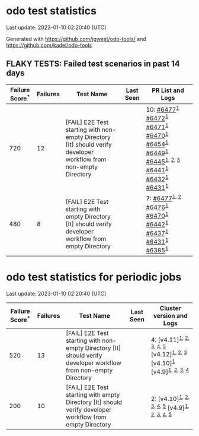 # odo test statistics
Last update: 2023-01-10 02:20:40 (UTC)

Generated with https://github.com/jgwest/odo-tools/ and https://github.com/kadel/odo-tools
## FLAKY TESTS: Failed test scenarios in past 14 days
| Failure Score<sup>*</sup> | Failures | Test Name | Last Seen | PR List and Logs 
|---|---|---|---|---|
| 720 | 12 | [FAIL] E2E Test starting with non-empty Directory [It] should verify developer workflow from non-empty Directory |  | 10: [#6477](https://github.com/openshift/odo/pull/6477)<sup>[1](https://storage.googleapis.com/origin-ci-test/pr-logs/pull/redhat-developer_odo/6477/pull-ci-redhat-developer-odo-main-v4.11-integration-e2e/1612504345343954944/build-log.txt)</sup> [#6472](https://github.com/openshift/odo/pull/6472)<sup>[1](https://storage.googleapis.com/origin-ci-test/pr-logs/pull/redhat-developer_odo/6472/pull-ci-redhat-developer-odo-main-v4.11-integration-e2e/1611342717516779520/build-log.txt)</sup> [#6471](https://github.com/openshift/odo/pull/6471)<sup>[1](https://storage.googleapis.com/origin-ci-test/pr-logs/pull/redhat-developer_odo/6471/pull-ci-redhat-developer-odo-main-v4.11-integration-e2e/1611287391958470656/build-log.txt)</sup> [#6470](https://github.com/openshift/odo/pull/6470)<sup>[1](https://storage.googleapis.com/origin-ci-test/pr-logs/pull/redhat-developer_odo/6470/pull-ci-redhat-developer-odo-main-v4.11-integration-e2e/1611320529950609408/build-log.txt)</sup> [#6454](https://github.com/openshift/odo/pull/6454)<sup>[1](https://storage.googleapis.com/origin-ci-test/pr-logs/pull/redhat-developer_odo/6454/pull-ci-redhat-developer-odo-main-v4.11-integration-e2e/1611018605296619520/build-log.txt)</sup> [#6449](https://github.com/openshift/odo/pull/6449)<sup>[1](https://storage.googleapis.com/origin-ci-test/pr-logs/pull/redhat-developer_odo/6449/pull-ci-redhat-developer-odo-main-v4.11-integration-e2e/1610214540287414272/build-log.txt)</sup> [#6445](https://github.com/openshift/odo/pull/6445)<sup>[1](https://storage.googleapis.com/origin-ci-test/pr-logs/pull/redhat-developer_odo/6445/pull-ci-redhat-developer-odo-main-v4.11-integration-e2e/1609940889075978240/build-log.txt), [2](https://storage.googleapis.com/origin-ci-test/pr-logs/pull/redhat-developer_odo/6445/pull-ci-redhat-developer-odo-main-v4.11-integration-e2e/1609867105002328064/build-log.txt), [3](https://storage.googleapis.com/origin-ci-test/pr-logs/pull/redhat-developer_odo/6445/pull-ci-redhat-developer-odo-main-v4.11-integration-e2e/1610311121783230464/build-log.txt)</sup> [#6441](https://github.com/openshift/odo/pull/6441)<sup>[1](https://storage.googleapis.com/origin-ci-test/pr-logs/pull/redhat-developer_odo/6441/pull-ci-redhat-developer-odo-main-v4.11-integration-e2e/1609835275649814528/build-log.txt)</sup> [#6432](https://github.com/openshift/odo/pull/6432)<sup>[1](https://storage.googleapis.com/origin-ci-test/pr-logs/pull/redhat-developer_odo/6432/pull-ci-redhat-developer-odo-main-v4.11-integration-e2e/1612370157009637376/build-log.txt)</sup> [#6431](https://github.com/openshift/odo/pull/6431)<sup>[1](https://storage.googleapis.com/origin-ci-test/pr-logs/pull/redhat-developer_odo/6431/pull-ci-redhat-developer-odo-main-v4.11-integration-e2e/1609831640136159232/build-log.txt)</sup> 
| 480 | 8 | [FAIL] E2E Test starting with empty Directory [It] should verify developer workflow from empty Directory |  | 7: [#6477](https://github.com/openshift/odo/pull/6477)<sup>[1](https://storage.googleapis.com/origin-ci-test/pr-logs/pull/redhat-developer_odo/6477/pull-ci-redhat-developer-odo-main-v4.11-integration-e2e/1612366428717977600/build-log.txt), [2](https://storage.googleapis.com/origin-ci-test/pr-logs/pull/redhat-developer_odo/6477/pull-ci-redhat-developer-odo-main-v4.11-integration-e2e/1612551245619269632/build-log.txt)</sup> [#6476](https://github.com/openshift/odo/pull/6476)<sup>[1](https://storage.googleapis.com/origin-ci-test/pr-logs/pull/redhat-developer_odo/6476/pull-ci-redhat-developer-odo-main-v4.11-integration-e2e/1612269512906772480/build-log.txt)</sup> [#6470](https://github.com/openshift/odo/pull/6470)<sup>[1](https://storage.googleapis.com/origin-ci-test/pr-logs/pull/redhat-developer_odo/6470/pull-ci-redhat-developer-odo-main-v4.11-integration-e2e/1611363247049412608/build-log.txt)</sup> [#6442](https://github.com/openshift/odo/pull/6442)<sup>[1](https://storage.googleapis.com/origin-ci-test/pr-logs/pull/redhat-developer_odo/6442/pull-ci-redhat-developer-odo-main-v4.11-integration-e2e/1610194006577254400/build-log.txt)</sup> [#6437](https://github.com/openshift/odo/pull/6437)<sup>[1](https://storage.googleapis.com/origin-ci-test/pr-logs/pull/redhat-developer_odo/6437/pull-ci-redhat-developer-odo-main-v4.11-integration-e2e/1609800048135114752/build-log.txt)</sup> [#6431](https://github.com/openshift/odo/pull/6431)<sup>[1](https://storage.googleapis.com/origin-ci-test/pr-logs/pull/redhat-developer_odo/6431/pull-ci-redhat-developer-odo-main-v4.11-integration-e2e/1609831640136159232/build-log.txt)</sup> [#6385](https://github.com/openshift/odo/pull/6385)<sup>[1](https://storage.googleapis.com/origin-ci-test/pr-logs/pull/redhat-developer_odo/6385/pull-ci-redhat-developer-odo-main-v4.11-integration-e2e/1610592571338264576/build-log.txt)</sup> 


# odo test statistics for periodic jobs
Last update: 2023-01-10 02:20:40 (UTC)

| Failure Score<sup>*</sup> | Failures | Test Name | Last Seen | Cluster version and Logs 
|---|---|---|---|---|
| 520 | 13 | [FAIL] E2E Test starting with non-empty Directory [It] should verify developer workflow from non-empty Directory |  | 4: [v4.11]<sup>[1](https://storage.googleapis.com/origin-ci-test/logs/periodic-ci-redhat-developer-odo-main-v4.11-integration-e2e-periodic/1611875610869633024/build-log.txt), [2](https://storage.googleapis.com/origin-ci-test/logs/periodic-ci-redhat-developer-odo-main-v4.11-integration-e2e-periodic/1609701371467010048/build-log.txt), [3](https://storage.googleapis.com/origin-ci-test/logs/periodic-ci-redhat-developer-odo-main-v4.11-integration-e2e-periodic/1610063565132140544/build-log.txt), [4](https://storage.googleapis.com/origin-ci-test/logs/periodic-ci-redhat-developer-odo-main-v4.11-sbo-nightly-odo-tests/1611513193509687296/build-log.txt), [5](https://storage.googleapis.com/origin-ci-test/logs/periodic-ci-redhat-developer-odo-main-v4.11-sbo-nightly-odo-tests/1612600312726556672/build-log.txt)</sup> [v4.12]<sup>[1](https://storage.googleapis.com/origin-ci-test/logs/periodic-ci-redhat-developer-odo-main-v4.12-integration-e2e-periodic/1609701373144731648/build-log.txt), [2](https://storage.googleapis.com/origin-ci-test/logs/periodic-ci-redhat-developer-odo-main-v4.12-integration-e2e-periodic/1608251798382972928/build-log.txt), [3](https://storage.googleapis.com/origin-ci-test/logs/periodic-ci-redhat-developer-odo-main-v4.12-integration-e2e-periodic/1608614185057390592/build-log.txt)</sup> [v4.10]<sup>[1](https://storage.googleapis.com/origin-ci-test/logs/periodic-ci-redhat-developer-odo-main-v4.10-integration-e2e-periodic/1608976553310425088/build-log.txt)</sup> [v4.9]<sup>[1](https://storage.googleapis.com/origin-ci-test/logs/periodic-ci-redhat-developer-odo-main-v4.9-integration-e2e-periodic/1610788375357296640/build-log.txt), [2](https://storage.googleapis.com/origin-ci-test/logs/periodic-ci-redhat-developer-odo-main-v4.9-integration-e2e-periodic/1608976557911576576/build-log.txt), [3](https://storage.googleapis.com/origin-ci-test/logs/periodic-ci-redhat-developer-odo-main-v4.9-integration-e2e-periodic/1608251799217639424/build-log.txt), [4](https://storage.googleapis.com/origin-ci-test/logs/periodic-ci-redhat-developer-odo-main-v4.9-integration-e2e-periodic/1612238025192902656/build-log.txt)</sup> 
| 200 | 10 | [FAIL] E2E Test starting with empty Directory [It] should verify developer workflow from empty Directory |  | 2: [v4.10]<sup>[1](https://storage.googleapis.com/origin-ci-test/logs/periodic-ci-redhat-developer-odo-main-v4.10-integration-e2e-periodic/1609339044729196544/build-log.txt), [2](https://storage.googleapis.com/origin-ci-test/logs/periodic-ci-redhat-developer-odo-main-v4.10-integration-e2e-periodic/1611150740229722112/build-log.txt), [3](https://storage.googleapis.com/origin-ci-test/logs/periodic-ci-redhat-developer-odo-main-v4.10-integration-e2e-periodic/1611875610030772224/build-log.txt), [4](https://storage.googleapis.com/origin-ci-test/logs/periodic-ci-redhat-developer-odo-main-v4.10-integration-e2e-periodic/1608976553310425088/build-log.txt), [5](https://storage.googleapis.com/origin-ci-test/logs/periodic-ci-redhat-developer-odo-main-v4.10-integration-e2e-periodic/1610426161723084800/build-log.txt)</sup> [v4.9]<sup>[1](https://storage.googleapis.com/origin-ci-test/logs/periodic-ci-redhat-developer-odo-main-v4.9-integration-e2e-periodic/1611513195602644992/build-log.txt), [2](https://storage.googleapis.com/origin-ci-test/logs/periodic-ci-redhat-developer-odo-main-v4.9-integration-e2e-periodic/1610788375357296640/build-log.txt), [3](https://storage.googleapis.com/origin-ci-test/logs/periodic-ci-redhat-developer-odo-main-v4.9-integration-e2e-periodic/1611150744000401408/build-log.txt), [4](https://storage.googleapis.com/origin-ci-test/logs/periodic-ci-redhat-developer-odo-main-v4.9-integration-e2e-periodic/1608976557911576576/build-log.txt), [5](https://storage.googleapis.com/origin-ci-test/logs/periodic-ci-redhat-developer-odo-main-v4.9-integration-e2e-periodic/1610063567644528640/build-log.txt)</sup> 


